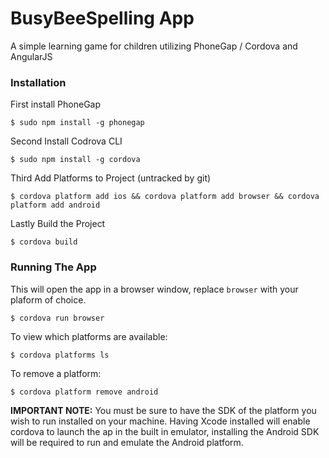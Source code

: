 # BusyBeeSpelling App

A simple learning game for children utilizing PhoneGap / Cordova and AngularJS

### Installation

First install PhoneGap

`$ sudo npm install -g phonegap`

Second Install Codrova CLI

`$ sudo npm install -g cordova`

Third Add Platforms to Project (untracked by git)

`$ cordova platform add ios && cordova platform add browser && cordova platform add android`

Lastly Build the Project

`$ cordova build`

### Running The App
This will open the app in a browser window, replace `browser` with your plaform of choice.

`$ cordova run browser`

To view which platforms are available:

`$ cordova platforms ls`

To remove a platform:

`$ cordova platform remove android`

**IMPORTANT NOTE:** You must be sure to have the SDK of the platform you wish to run installed on your machine. Having Xcode installed will enable cordova to launch the ap in the built in emulator, installing the Android SDK will be required to run and emulate the Android platform.
